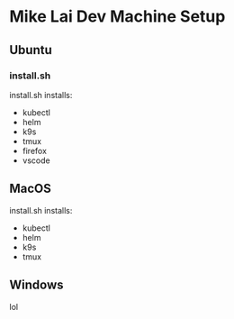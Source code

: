 # Mike Lai Dev Machine Setup

## Ubuntu

### install.sh

install.sh installs:

* kubectl
* helm
* k9s
* tmux
* firefox
* vscode

## MacOS

install.sh installs:

* kubectl
* helm
* k9s
* tmux

## Windows

lol
